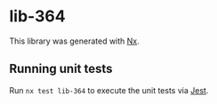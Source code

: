 # lib-364

This library was generated with [Nx](https://nx.dev).

## Running unit tests

Run `nx test lib-364` to execute the unit tests via [Jest](https://jestjs.io).
